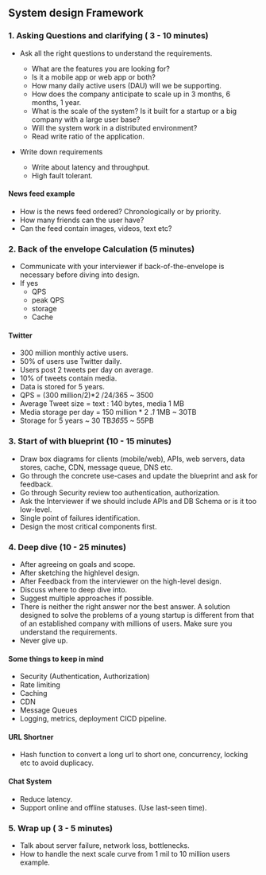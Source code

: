 ## System design Framework
### 1. Asking Questions and clarifying ( 3 - 10 minutes)
- Ask all the right questions to understand the requirements.
    - What are the features you are looking for?
    - Is it a mobile app or web app or both?
    - How many daily active users (DAU) will we be supporting.
    - How does the company anticipate to scale up in 3 months, 6 months, 1 year.
    - What is the scale of the system? Is it built for a startup or a big company with a large user base?
    - Will the system work in a distributed environment?
    - Read write ratio of the application.


- Write down requirements
    - Write about latency and throughput.
    - High fault tolerant.

#### News feed example
- How is the news feed ordered? Chronologically or by priority.
- How many friends can the user have?
- Can the feed contain images, videos, text etc?


### 2. Back of the envelope Calculation (5 minutes)
- Communicate with your interviewer if back-of-the-envelope is
necessary before diving into design.
- If yes
    - QPS
    - peak QPS
    - storage
    - Cache

#### Twitter
- 300 million monthly active users.
- 50% of users use Twitter daily.
- Users post 2 tweets per day on average.
- 10% of tweets contain media.
- Data is stored for 5 years.
- QPS = (300 million/2)*2 /24/365 ~ 3500
- Average Tweet size = text : 140 bytes, media 1 MB
- Media storage per day = 150 million * 2 *.1* 1MB ~ 30TB
- Storage for 5 years ~ 30 TB*365*5 ~ 55PB


### 3. Start of with blueprint (10 - 15 minutes)
- Draw box diagrams for clients (mobile/web), APIs, web servers, data stores, cache, CDN, message queue, DNS etc.
- Go through the concrete use-cases and update the blueprint and ask for feedback.
- Go through Security review too authentication, authorization.
- Ask the Interviewer if we should include APIs and DB Schema or is it too low-level.
- Single point of failures identification.
- Design the most critical components first.


### 4. Deep dive (10 - 25 minutes)
- After agreeing on goals and scope.
- After sketching the highlevel design.
- After Feedback from the interviewer on the high-level design.
- Discuss where to deep dive into.
- Suggest multiple approaches if possible.
- There is neither the right answer nor the best answer. A solution designed to solve the problems of a young startup is different from that of an established company with millions of users. Make sure you understand the requirements.
- Never give up.


#### Some things to keep in mind
- Security (Authentication, Authorization)
- Rate limiting
- Caching
- CDN
- Message Queues
- Logging, metrics, deployment CICD pipeline.

#### URL Shortner
- Hash function to convert a long url to short one, concurrency, locking etc to avoid duplicacy.
#### Chat System
- Reduce latency.
- Support online and offline statuses. (Use last-seen time).


### 5. Wrap up ( 3 - 5 minutes)
- Talk about server failure, network loss, bottlenecks.
- How to handle the next scale curve from 1 mil to 10 million users example.





